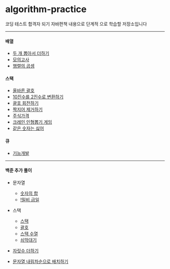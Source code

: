 # algorithm-practice
코딩 테스트 합격자 되기 자바편책 내용으로 단계적 으로 학습할 저장소입니다

---

#### 배열

- [두 개 뽑아서 더하기](./프로그래머스/1/68644.%E2%80%85두%E2%80%85개%E2%80%85뽑아서%E2%80%85더하기/두%E2%80%85개%E2%80%85뽑아서%E2%80%85더하기.java)
- [모의고사](./프로그래머스/1/42840.%E2%80%85모의고사/모의고사.java)
- [행렬의 곱셈](./프로그래머스/2/12949.%E2%80%85행렬의%E2%80%85곱셈/행렬의%E2%80%85곱셈.java)

#### 스택
- [올바른 괄호](./프로그래머스/2/12909.%E2%80%85올바른%E2%80%85괄호/올바른%E2%80%85괄호.java)
- [10진수를 2진수로 변환하기](./저자출제/10진수를%202진수로%20변환하기.java)
- [괄호 회전하기](./프로그래머스/2/76502.%E2%80%85괄호%E2%80%85회전하기/괄호%E2%80%85회전하기.java)
- [짝지어 제거하기](./프로그래머스/2/12973.%E2%80%85짝지어%E2%80%85제거하기/짝지어%E2%80%85제거하기.java)
- [주식가격](./프로그래머스/2/42584.%E2%80%85주식가격/주식가격.java)
- [크레인 인형뽑기 게임](./프로그래머스/1/64061.%E2%80%85크레인%E2%80%85인형뽑기%E2%80%85게임/크레인%E2%80%85인형뽑기%E2%80%85게임.java)
- [같은 숫자는 싫어](./프로그래머스/1/12906.%E2%80%85같은%E2%80%85숫자는%E2%80%85싫어/같은%E2%80%85숫자는%E2%80%85싫어.java)

#### 큐
- [기능개발](프로그래머스/2/42586.%E2%80%85기능개발/기능개발.java)

---

#### 백준 추가 풀이
- 문자열
  - [숫자의 합](./백준/Bronze/11720.%E2%80%85숫자의%E2%80%85합/숫자의%E2%80%85합.java)
  - [!밀비 급일](./백준/Bronze/11365.%E2%80%85！밀비%E2%80%85급일/！밀비%E2%80%85급일.java)

- 스택
  - [스택](./백준/Silver/10828.%E2%80%85스택/스택.java)
  - [괄호](./백준/Silver/9012.%E2%80%85괄호/괄호.java)
  - [스택 수열](./백준/Silver/1874.%E2%80%85스택%E2%80%85수열/스택%E2%80%85수열.java)
  - [쇠막대기](./백준/Silver/10799.%E2%80%85쇠막대기/쇠막대기.java)

- [자릿수 더하기](./프로그래머스/1/12931.%E2%80%85자릿수%E2%80%85더하기/자릿수%E2%80%85더하기.java)
- [문자열 내림차순으로 배치하기](./프로그래머스/1/12917.%E2%80%85문자열%E2%80%85내림차순으로%E2%80%85배치하기/문자열%E2%80%85내림차순으로%E2%80%85배치하기.java)